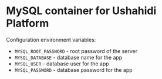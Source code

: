 # MySQL container for Ushahidi Platform

Configuration environment variables:

  * `MYSQL_ROOT_PASSWORD` - root password of the server
  * `MYSQL_DATABASE` - database name for the app
  * `MYSQL_USER` - database user for the app
  * `MYSQL_PASSWORD` - database password for the app
